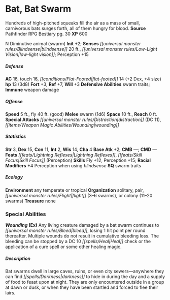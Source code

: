 ﻿---
cssclass: [monsters]
title1: Bat, Bat Swarm
desc_short: Hundreds of high-pitched squeaks fill the air as a mass of small, carnivorous
  bats surges forth, all of them hungry for blood.
title2: Bat Swarm
CR: 2
sources:
- name: Pathfinder RPG Bestiary
  page: 30
  link: http://paizo.com/products/btpy8auu?Pathfinder-Roleplaying-Game-Bestiary
XP: 600
alignment: N
size: Diminutive
type: animal
subtypes:
- swarm
initiative:
  bonus: 2
senses:
  blindsense: 20
  low-light vision: true
AC:
  AC: 16
  touch: 16
  flat_footed: 14
  components:
    dex: 2
    size: 4
HP:
  HP: 13
  long: 3d8
saves:
  fort: 3
  ref: 7
  will: 3
defensive_abilities:
- swarm traits
immunities:
- weapon damage
speeds:
  base: 5
  fly: 40
  fly_maneuverability: good
attacks:
  melee:
  - - text: swarm (1d6)
      entries:
      - - damage: 1d6
      attack: swarm
  special:
  - distraction (DC 11)
  - wounding
space: 10
reach: 0
ability_scores:
  STR: 3
  DEX: 15
  CON: 11
  INT: 2
  WIS: 14
  CHA: 4
BAB: 2
CMB:
CMD:
feats:
- name: Lightning Reflexes
- name: Skill Focus (Perception)
skills:
  Fly: 12
  Perception: 15
  _racial_mods:
    Perception:
      when using blindsense: 4
special_qualities:
- swarm traits
ecology:
  environment: any temperate or tropical
  organization: solitary, pair, flight (3-6 swarms), or colony (11-20 swarms)
  treasure_type: none
special_abilities:
  Wounding (Ex): Any living creature damaged by a bat swarm continues to bleed, losing
    1 hit point per round thereafter. Multiple wounds do not result in cumulative
    bleeding loss. The bleeding can be stopped by a DC 10 Heal check or the application
    of a cure spell or some other healing magic.
desc_long: Bat swarms dwell in large caves, ruins, or even city sewers-anywhere they
  can find darkness to hide in during the day and a supply of food to feast upon at
  night. They are only encountered outside in a group at dawn or dusk, or when they
  have been startled and forced to flee their lairs.

---

# Bat, Bat Swarm
Hundreds of high-pitched squeaks fill the air as a mass of small, carnivorous bats surges forth, all of them hungry for blood.
**Source** Pathfinder RPG Bestiary pg. 30
**XP** 600

N Diminutive animal (swarm)
**Init** +2; **Senses** _[[universal monster rules/Blindsense|blindsense]]_ 20 ft., _[[universal monster rules/Low-Light Vision|low-light vision]]_; Perception +15

##### Defense

**AC** 16, touch 16, _[[conditions/Flat-Footed|flat-footed]]_ 14 (+2 Dex, +4 size)
**hp** 13 (3d8)
**Fort** +3, **Ref** +7, **Will** +3
**Defensive Abilities** swarm traits; **Immune** weapon damage

##### Offense
**Speed** 5 ft., fly 40 ft. (good)
**Melee** swarm (1d6)
**Space** 10 ft., **Reach** 0 ft.
**Special Attacks** _[[universal monster rules/Distraction|distraction]]_ (DC 11), _[[items/Weapon Magic Abilities/Wounding|wounding]]_

##### Statistics
**Str** 3, **Dex** 15, **Con** 11, **Int** 2, **Wis** 14, **Cha** 4
**Base Atk** +2; **CMB** —; **CMD** —
**Feats** _[[feats/Lightning Reflexes|Lightning Reflexes]]_, _[[feats/Skill Focus|Skill Focus]]_ (Perception)
**Skills** Fly +12, Perception +15; **Racial Modifiers** +4 Perception when using _blindsense_
**SQ** swarm traits

##### Ecology

**Environment** any temperate or tropical
**Organization** solitary, pair, _[[universal monster rules/Flight|flight]]_ (3–6 swarms), or colony (11–20 swarms)
**Treasure** none

### Special Abilities

**_Wounding_ (Ex)** Any living creature damaged by a bat swarm continues to _[[universal monster rules/Bleed|bleed]]_, losing 1 hit point per round thereafter. Multiple wounds do not result in cumulative bleeding loss. The bleeding can be stopped by a DC 10 _[[spells/Heal|Heal]]_ check or the application of a cure spell or some other healing magic.

##### Description

Bat swarms dwell in large caves, ruins, or even city sewers—anywhere they can find _[[spells/Darkness|darkness]]_ to hide in during the day and a supply of food to feast upon at night. They are only encountered outside in a group at dawn or dusk, or when they have been startled and forced to flee their lairs.